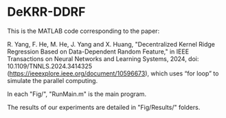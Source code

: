 # DeKRR-DDRF
This is the MATLAB code corresponding to the paper: 

R. Yang, F. He, M. He, J. Yang and X. Huang, "Decentralized Kernel Ridge Regression Based on Data-Dependent Random Feature," in IEEE Transactions on Neural Networks and Learning Systems, 2024, doi: 10.1109/TNNLS.2024.3414325 (https://ieeexplore.ieee.org/document/10596673), which uses “for loop” to simulate the parallel computing.

In each "Fig/", "RunMain.m" is the main program. 

The results of our experiments are detailed in "Fig/Results/" folders.
